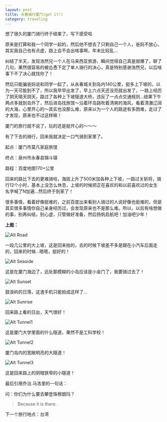 ```yaml
---
layout: post
title: 永春骑行厦门(got it!)
category: traveling
---
```


想了很久的厦门骑行终于结束了，写下感受哈

原来是打算和我一个同学一起的，然后他不想去了只剩自己一个人，爸妈不放心，其实我自己也有点虚，路上会不会出啥事啊，年末比较乱…

纠结了半天，发现浩然兄一个人在马来西亚旅游，瞬间觉得自己真是弱爆了，聊了几句，果然很容易的被怂恿下定了单人骑行的决心，真是特别感谢浩然兄，以后啥事下不了决心就找你了！

然后只能骗爸妈说和同学一起了，从永春城关到岛内140公里，挺多上下坡的，以为一天可能到不了，所以我早早出发了，早上六点天还没亮就出发了，一路上经历了阴天晴天阴天，路过了各种上下坡隧道大桥，违反了一点点交通规则…结果下午两点多就到岛外了，然后进岛找旅馆～沿着环岛路吹着清爽的海风，看着清澈辽阔的大海，心里开心的～其实也没那么难，原来以为一个人的路途有多困难，走过了才发现，原来也不过这样嘛！

厦门的旅行就不说了，玩的还是挺开心的～～～

有了下去的骑行，回来我就决定一口气骑到家里了。

起点：厦门市莫凡家庭旅馆

终点：泉州市永春县锦斗镇

路程：百度地图170+公里

回来的路比下去的更难骑哈，海拔上升了500米加各种上下坡，一路过关斩将，骑行12个小时，基本上没怎么休息，上坡的时候把正在喜欢的和以前喜欢过的女生名字喊了N加遍…然后终于到家了！

很多事情，看着好像挺难的，之前百度出来看别人骑过的人说好像也挺难的，但是其实很多事情你自己亲身经历过，会发现原来也不是那么难。所以，以后有啥想做的事，别再纠结，别心虚，只管做好准备，然后扬帆启航吧！加油吧少年！

**上图：**

![Alt Road][road]

一段几公里的大上坡，这是回来拍的，去的时候下坡差不多是跟在小汽车后面走的，回来的时候…嗯嗯，挺好的！

![Alt Seaside][seaside]

这是在厦门海边了，远处那模糊的小岛应该是小金门了，我要骑过去了！

![Alt Sunset][sunset]

鼓浪屿的日落，这渣手机只能拍成这样了…

![Alt Sunrise][sunrise]

回来路上看的日出，天气很好！

![Alt Tunnel1][tunnel1]

这是厦门大学里面的什么隧道，果然不是工科学校！

![Alt Tunnel2][tunnel2]

厦门岛内的宽敞明亮的大隧道！

![Alt Tunnel3][tunnel3]

这是回来路上的阴暗狭窄的小隧道！

最后引用乔治.马洛里的一句话：

问：你们为什么要去攀登珠穆朗玛？

>Because it is there.

下一个旅行地点：台湾

[road]: /image/road.jpg
[seaside]: /image/seaside.jpg
[sunrise]: /image/sunrise.jpg
[sunset]: /image/sunset.jpg
[tunnel1]: /image/tunnel1.jpg
[tunnel2]: /image/tunnel2.jpg
[tunnel3]: /image/tunnel3.jpg
